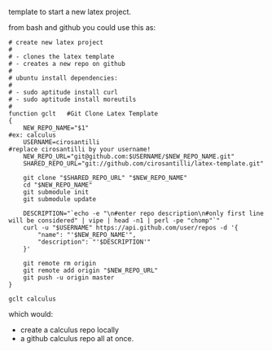 template to start a new latex project.

from bash and github you could use this as:

    # create new latex project
    #
    # - clones the latex template
    # - creates a new repo on github
    #
    # ubuntu install dependencies:
    #
    # - sudo aptitude install curl
    # - sudo aptitude install moreutils
    #
    function gclt   #Git Clone Latex Template
    {
        NEW_REPO_NAME="$1"                                                  #ex: calculus
        USERNAME=cirosantilli                                               #replace cirosantilli by your username!
        NEW_REPO_URL="git@github.com:$USERNAME/$NEW_REPO_NAME.git"  
        SHARED_REPO_URL="git://github.com/cirosantilli/latex-template.git" 

        git clone "$SHARED_REPO_URL" "$NEW_REPO_NAME"
        cd "$NEW_REPO_NAME"
        git submodule init
        git submodule update

        DESCRIPTION="`echo -e "\n#enter repo description\n#only first line will be considered" | vipe | head -n1 | perl -pe "chomp"`"
        curl -u "$USERNAME" https://api.github.com/user/repos -d '{
            "name": "'$NEW_REPO_NAME'",
            "description": "'$DESCRIPTION'"
        }'

        git remote rm origin
        git remote add origin "$NEW_REPO_URL"
        git push -u origin master
    }

    gclt calculus

which would:

- create a calculus repo locally
- a github calculus repo all at once.

